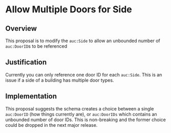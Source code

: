 # Allow Multiple Doors for Side

## Overview

This proposal is to modify the `auc:Side` to allow an unbounded number of `auc:DoorID`s to be referenced

## Justification

Currently you can only reference one door ID for each `auc:Side`. This is an issue if a side of a building has multiple door types.

## Implementation

This proposal suggests the schema creates a choice between a single `auc:DoorID` (how things currently are), or `auc:DoorIDs` which contains an unbounded number of door IDs. This is non-breaking and the former choice could be dropped in the next major release.
